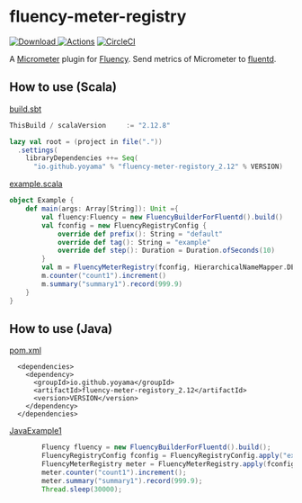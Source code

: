 # fluency-meter-registry
[ ![Download](https://api.bintray.com/packages/yoyama/maven/fluency-meter-registory/images/download.svg?version=0.4.0) ](https://bintray.com/yoyama/maven/fluency-meter-registory/0.4.0/link)
[![Actions](https://github.com/yoyama/FluencyMeterRegistry/workflows/CI/badge.svg)](https://github.com/yoyama/FluencyMeterRegistry/actions)
[![CircleCI](https://circleci.com/gh/yoyama/FluencyMeterRegistry/tree/master.svg?style=svg)](https://circleci.com/gh/yoyama/FluencyMeterRegistry/tree/master)

A [Micrometer](https://micrometer.io/) plugin for [Fluency](https://github.com/komamitsu/fluency).
Send metrics of Micrometer to [fluentd](https://www.fluentd.org/).

## How to use (Scala)
[build.sbt](https://github.com/yoyama/FluencyMeterRegistry/blob/master/examples/scala/build.sbt)
```scala
ThisBuild / scalaVersion     := "2.12.8"

lazy val root = (project in file("."))
  .settings(
    libraryDependencies ++= Seq(
      "io.github.yoyama" % "fluency-meter-registory_2.12" % VERSION)
```

[example.scala](https://github.com/yoyama/FluencyMeterRegistry/blob/master/examples/scala/src/main/scala/example.scala)
```scala
object Example {
    def main(args: Array[String]): Unit ={
        val fluency:Fluency = new FluencyBuilderForFluentd().build()
        val fconfig = new FluencyRegistryConfig {
            override def prefix(): String = "default"
            override def tag(): String = "example"
            override def step(): Duration = Duration.ofSeconds(10)
        }
        val m = FluencyMeterRegistry(fconfig, HierarchicalNameMapper.DEFAULT, Clock.SYSTEM, fluency)
        m.counter("count1").increment()
        m.summary("summary1").record(999.9)
    }
}
```
## How to use (Java)
[pom.xml](https://github.com/yoyama/FluencyMeterRegistry/blob/master/examples/java/pom.xml)
```
  <dependencies>
    <dependency>
      <groupId>io.github.yoyama</groupId>
      <artifactId>fluency-meter-registory_2.12</artifactId>
      <version>VERSION</version>
    </dependency>
  </dependencies>
```

[JavaExample1](https://github.com/yoyama/FluencyMeterRegistry/blob/master/examples/java/src/main/java/io/github/yoyama/micrometer/example/JavaExample1.java)
```java
        Fluency fluency = new FluencyBuilderForFluentd().build();
        FluencyRegistryConfig fconfig = FluencyRegistryConfig.apply("example.java", "test", Duration.ofSeconds(10));
        FluencyMeterRegistry meter = FluencyMeterRegistry.apply(fconfig, HierarchicalNameMapper.DEFAULT, Clock.SYSTEM, fluency);
        meter.counter("count1").increment();
        meter.summary("summary1").record(999.9);
        Thread.sleep(30000);
```
